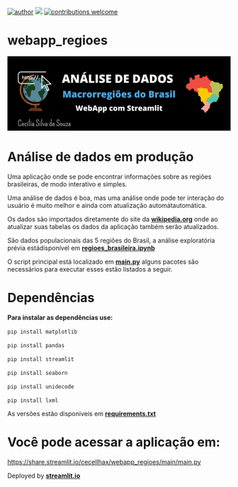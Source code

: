 [![author](https://img.shields.io/badge/author-cecellhax-red.svg)](https://www.linkedin.com/in/cecília) [![](https://img.shields.io/badge/python-3.7+-blue.svg)](https://www.python.org/downloads/release/python-365/) [![contributions welcome](https://img.shields.io/badge/contributions-welcome-brightgreen.svg?style=flat)](https://github.com/cecellhax/)

# webapp_regioes

![capa](https://github.com/cecellhax/webapp_regioes/blob/main/20210428_134308_0000.png)

# Análise de dados em produção

Uma aplicação onde se pode encontrar informações sobre as regiões brasileiras, de modo interativo e simples.

Uma análise de dados é boa, mas uma análise onde pode ter interação do usuário é muito melhor e ainda com atualização automátautomática.

Os dados são importados diretamente do site da [**wikipedia.org**](www.wikipedia.org) onde ao atualizar suas tabelas os dados da aplicação também serão atualizados.

São dados populacionais das 5 regiões do Brasil, a análise exploratória prévia estádisponível em **[regioes_brasileira.ipynb](https://github.com/cecellhax/webapp_regioes/blob/main/regioes_brasileira.ipynb)**

O script principal está localizado em [**main.py**](https://github.com/cecellhax/webapp_regioes/blob/main/main.py) alguns pacotes são necessários para executar esses estão listados a seguir.

# Dependências

**Para instalar as dependências use:**

`pip install matplotlib`

`pip install pandas`

`pip install streamlit`

`pip install seaborn`

`pip install unidecode`

`pip install lxml`

As versões estão disponiveis em [**requirements.txt**](https://github.com/cecellhax/webapp_regioes/blob/main/requirements.txt)

# Você pode acessar a aplicação em:

https://share.streamlit.io/cecellhax/webapp_regioes/main/main.py

Deployed by [**streamlit.io**](https://streamlit.io/)
